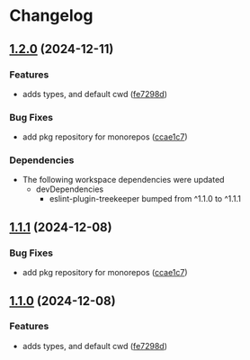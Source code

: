 # Changelog

## [1.2.0](https://github.com/reggi/packages/compare/workspace-paths-v1.1.2...workspace-paths-v1.2.0) (2024-12-11)


### Features

* adds types, and default cwd ([fe7298d](https://github.com/reggi/packages/commit/fe7298d515ca2c0452c61db8c76aa40c3bc73aa0))


### Bug Fixes

* add pkg repository for monorepos ([ccae1c7](https://github.com/reggi/packages/commit/ccae1c7a89d5df3bda81cdecea3e3a4f0e16751c))


### Dependencies

* The following workspace dependencies were updated
  * devDependencies
    * eslint-plugin-treekeeper bumped from ^1.1.0 to ^1.1.1

## [1.1.1](https://github.com/reggi/packages/compare/workspace-paths-v1.1.0...workspace-paths-v1.1.1) (2024-12-08)


### Bug Fixes

* add pkg repository for monorepos ([ccae1c7](https://github.com/reggi/packages/commit/ccae1c7a89d5df3bda81cdecea3e3a4f0e16751c))

## [1.1.0](https://github.com/reggi/add-pkg-exports/compare/workspace-paths-v1.0.0...workspace-paths-v1.1.0) (2024-12-08)


### Features

* adds types, and default cwd ([fe7298d](https://github.com/reggi/add-pkg-exports/commit/fe7298d515ca2c0452c61db8c76aa40c3bc73aa0))

